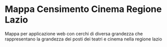 # Mappa Censimento Cinema Regione Lazio

Mappa per applicazione web con cerchi di diversa grandezza che rappresentano la grandezza dei posti dei teatri e cinema nella regione lazio